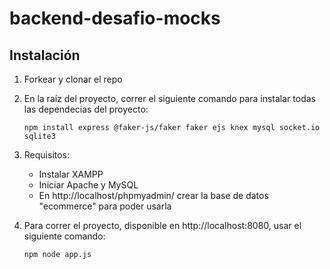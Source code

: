 # backend-desafio-mocks
## Instalación

1. Forkear y clonar el repo

2. En la raíz del proyecto, correr el siguiente comando para instalar todas las dependecias del proyecto: 

   ```
   npm install express @faker-js/faker faker ejs knex mysql socket.io sqlite3
   ```

3. Requisitos:

   - Instalar XAMPP
   - Iniciar Apache y MySQL
   - En http://localhost/phpmyadmin/ crear la base de datos "ecommerce" para poder usarla

4. Para correr el proyecto, disponible en http://localhost:8080, usar el siguiente comando:

   ```
   npm node app.js
   ```
